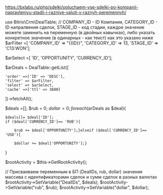 https://bxlabs.ru/php/sdelki/poluchaem-vse-sdelki-po-kompanii-napravleniyu-stadii-i-razniye-valuti-v-raznyh-peremennyh/

use Bitrix\Crm\DealTable;
// COMPANY_ID - ID Компании, CATEGORY_ID - ID напралвения сделок, STAGE_ID - код стадии, каждое значение можете заменить на переменную (в двойных кавычках), либо указать конкретное значение (в одинарных - как текст) как это указано ниже
$arFilter =[
    'COMPANY_ID' => "{{ID}}",
    'CATEGORY_ID' => 13,
    'STAGE_ID' => 'C13:WON'];

$arSelect =[
    'ID',
    'OPPORTUNITY',
    'CURRENCY_ID'];

$arDeals = DealTable::getList([

    'order' =>['ID' => 'DESC'],
    'filter' => $arFilter,
    'select' => $arSelect,
    'cache' =>['ttl' => 3600]
])->fetchAll();

$deals =[];
$rub = 0;
$dollar = 0;
foreach ($arDeals as $deal){

    $deals[]= $deal['ID'];
    if ($deal['CURRENCY_ID']== 'RUB'){

        $rub += $deal['OPPORTUNITY'];}elseif ($deal['CURRENCY_ID']== 'USD'){

        $dollar += $deal['OPPORTUNITY'];}
}


$rootActivity = $this->GetRootActivity();

// Присваиваем переменным в БП (DealIDs, rub, dollar) значения массива с идентификаторами сделок и сумм сделок в разных валютах
$rootActivity->SetVariable("DealIDs", $deals);
$rootActivity->SetVariable("rub", $rub);
$rootActivity->SetVariable("dollar", $dollar);